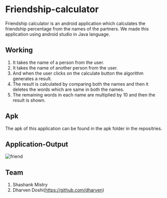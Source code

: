 # Friendship-calculator
Friendship calculator is an android application which calculates the friendship percentage from the names of the partners. We made this application using android studio in Java language.

## Working
1. It takes the name of a person from the user.
2. It takes the name of another person from the user.
3. And when the user clicks on the calculate button the algorithm generates a result.
4. The result is calculated by comparing both the names and then it deletes the words which are same in both the names.
5. The remaining words in each name are multiplied by 10 and then the result is shown.

## Apk
The apk of this application can be found in the apk folder in the repositries.

## Application-Output
![friend](https://user-images.githubusercontent.com/70836668/93501538-366d4300-f933-11ea-81cc-52349708f1a4.png)

## Team
1. Shashank Mistry
2. Dharven Doshi(https://github.com/dharven)
